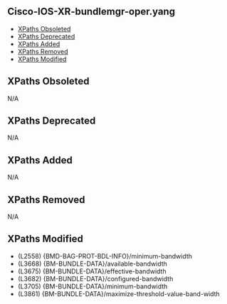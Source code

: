 ## Cisco-IOS-XR-bundlemgr-oper.yang

- [XPaths Obsoleted](#xpaths-obsoleted)
- [XPaths Deprecated](#xpaths-deprecated)
- [XPaths Added](#xpaths-added)
- [XPaths Removed](#xpaths-removed)
- [XPaths Modified](#xpaths-modified)

## XPaths Obsoleted

N/A

## XPaths Deprecated

N/A

## XPaths Added

N/A

## XPaths Removed

N/A

## XPaths Modified

- (L2558)	{BMD-BAG-PROT-BDL-INFO}/minimum-bandwidth
- (L3668)	{BM-BUNDLE-DATA}/available-bandwidth
- (L3675)	{BM-BUNDLE-DATA}/effective-bandwidth
- (L3682)	{BM-BUNDLE-DATA}/configured-bandwidth
- (L3705)	{BM-BUNDLE-DATA}/minimum-bandwidth
- (L3861)	{BM-BUNDLE-DATA}/maximize-threshold-value-band-width

